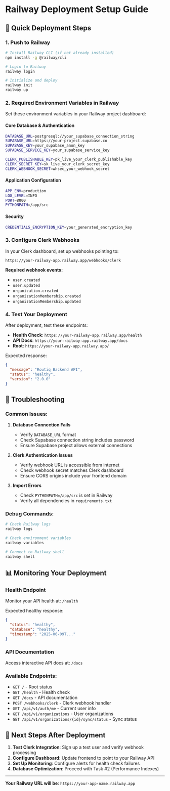 # Railway Deployment Setup Guide

## 🚀 Quick Deployment Steps

### 1. Push to Railway
```bash
# Install Railway CLI (if not already installed)
npm install -g @railway/cli

# Login to Railway
railway login

# Initialize and deploy
railway init
railway up
```

### 2. Required Environment Variables in Railway

Set these environment variables in your Railway project dashboard:

#### **Core Database & Authentication**
```bash
DATABASE_URL=postgresql://your_supabase_connection_string
SUPABASE_URL=https://your-project.supabase.co
SUPABASE_KEY=your_supabase_anon_key
SUPABASE_SERVICE_KEY=your_supabase_service_key

CLERK_PUBLISHABLE_KEY=pk_live_your_clerk_publishable_key
CLERK_SECRET_KEY=sk_live_your_clerk_secret_key
CLERK_WEBHOOK_SECRET=whsec_your_webhook_secret
```

#### **Application Configuration**
```bash
APP_ENV=production
LOG_LEVEL=INFO
PORT=8000
PYTHONPATH=/app/src
```

#### **Security**
```bash
CREDENTIALS_ENCRYPTION_KEY=your_generated_encryption_key
```

### 3. Configure Clerk Webhooks

In your Clerk dashboard, set up webhooks pointing to:
```
https://your-railway-app.railway.app/webhooks/clerk
```

**Required webhook events:**
- `user.created`
- `user.updated`
- `organization.created`
- `organizationMembership.created`
- `organizationMembership.updated`

### 4. Test Your Deployment

After deployment, test these endpoints:

- **Health Check**: `https://your-railway-app.railway.app/health`
- **API Docs**: `https://your-railway-app.railway.app/docs`
- **Root**: `https://your-railway-app.railway.app/`

Expected response:
```json
{
  "message": "Routiq Backend API",
  "status": "healthy",
  "version": "2.0.0"
}
```

## 🔧 Troubleshooting

### Common Issues:

1. **Database Connection Fails**
   - Verify `DATABASE_URL` format
   - Check Supabase connection string includes password
   - Ensure Supabase project allows external connections

2. **Clerk Authentication Issues**
   - Verify webhook URL is accessible from internet
   - Check webhook secret matches Clerk dashboard
   - Ensure CORS origins include your frontend domain

3. **Import Errors**
   - Check `PYTHONPATH=/app/src` is set in Railway
   - Verify all dependencies in `requirements.txt`

### Debug Commands:
```bash
# Check Railway logs
railway logs

# Check environment variables
railway variables

# Connect to Railway shell
railway shell
```

## 📊 Monitoring Your Deployment

### Health Endpoint
Monitor your API health at: `/health`

Expected healthy response:
```json
{
  "status": "healthy",
  "database": "healthy",
  "timestamp": "2025-06-09T..."
}
```

### API Documentation
Access interactive API docs at: `/docs`

### Available Endpoints:
- `GET /` - Root status
- `GET /health` - Health check
- `GET /docs` - API documentation
- `POST /webhooks/clerk` - Clerk webhook handler
- `GET /api/v1/auth/me` - Current user info
- `GET /api/v1/organizations` - User organizations
- `GET /api/v1/organizations/{id}/sync/status` - Sync status

## 🎯 Next Steps After Deployment

1. **Test Clerk Integration**: Sign up a test user and verify webhook processing
2. **Configure Dashboard**: Update frontend to point to your Railway API
3. **Set Up Monitoring**: Configure alerts for health check failures
4. **Database Optimization**: Proceed with Task #2 (Performance Indexes)

---

**Your Railway URL will be**: `https://your-app-name.railway.app` 